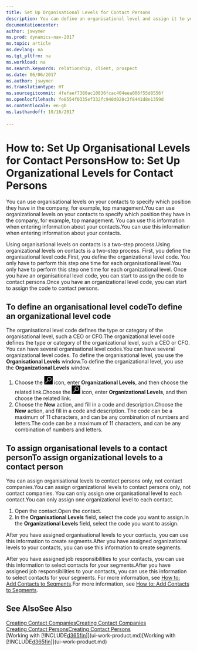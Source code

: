 ```yaml
---
title: Set Up Organisational Levels for Contact Persons
description: You can define an organisational level and assign it to your contact to indicate the position they have in their company, for example, top management.
documentationcenter: 
author: jswymer
ms.prod: dynamics-nav-2017
ms.topic: article
ms.devlang: na
ms.tgt_pltfrm: na
ms.workload: na
ms.search.keywords: relationship, client, prospect
ms.date: 06/06/2017
ms.author: jswymer
ms.translationtype: HT
ms.sourcegitcommit: 4fefaef7380ac10836fcac404eea006f55d8556f
ms.openlocfilehash: fe8554f0335ef332fc940d020c3f8441d8e1359d
ms.contentlocale: en-gb
ms.lasthandoff: 10/16/2017

---
```

# <a name="how-to-set-up-organizational-levels-for-contact-persons"></a><span data-ttu-id="6e41d-103">How to: Set Up Organisational Levels for Contact Persons</span><span class="sxs-lookup"><span data-stu-id="6e41d-103">How to: Set Up Organizational Levels for Contact Persons</span></span>
<span data-ttu-id="6e41d-104">You can use organisational levels on your contacts to specify which position they have in the company, for example, top management.</span><span class="sxs-lookup"><span data-stu-id="6e41d-104">You can use organizational levels on your contacts to specify which position they have in the company, for example, top management.</span></span> <span data-ttu-id="6e41d-105">You can use this information when entering information about your contacts.</span><span class="sxs-lookup"><span data-stu-id="6e41d-105">You can use this information when entering information about your contacts.</span></span>

<span data-ttu-id="6e41d-106">Using organisational levels on contacts is a two-step process.</span><span class="sxs-lookup"><span data-stu-id="6e41d-106">Using organizational levels on contacts is a two-step process.</span></span> <span data-ttu-id="6e41d-107">First, you define the organisational level code.</span><span class="sxs-lookup"><span data-stu-id="6e41d-107">First, you define the organizational level code.</span></span> <span data-ttu-id="6e41d-108">You only have to perform this step one time for each organisational level.</span><span class="sxs-lookup"><span data-stu-id="6e41d-108">You only have to perform this step one time for each organizational level.</span></span> <span data-ttu-id="6e41d-109">Once you have an organisational level code, you can start to assign the code to contact persons.</span><span class="sxs-lookup"><span data-stu-id="6e41d-109">Once you have an organizational level code, you can start to assign the code to contact persons.</span></span>

## <a name="to-define-an-organizational-level-code"></a><span data-ttu-id="6e41d-110">To define an organisational level code</span><span class="sxs-lookup"><span data-stu-id="6e41d-110">To define an organizational level code</span></span>
<span data-ttu-id="6e41d-111">The organisational level code defines the type or category of the organisational level, such a CEO  or CFO.</span><span class="sxs-lookup"><span data-stu-id="6e41d-111">The organizational level code defines the type or category of the organizational level, such a CEO  or CFO.</span></span> <span data-ttu-id="6e41d-112">You can have several organisational level codes.</span><span class="sxs-lookup"><span data-stu-id="6e41d-112">You can have several organizational level codes.</span></span> <span data-ttu-id="6e41d-113">To define the organisational level, you use the **Organisational Levels** window.</span><span class="sxs-lookup"><span data-stu-id="6e41d-113">To define the organizational level, you use the **Organizational Levels** window.</span></span>

1. <span data-ttu-id="6e41d-114">Choose the ![Search for Page or Report](media/ui-search/search_small.png "Search for Page or Report icon") icon, enter **Organizational Levels**, and then choose the related link.</span><span class="sxs-lookup"><span data-stu-id="6e41d-114">Choose the ![Search for Page or Report](media/ui-search/search_small.png "Search for Page or Report icon") icon, enter **Organizational Levels**, and then choose the related link.</span></span>
2. <span data-ttu-id="6e41d-115">Choose the **New** action, and fill in a code and description.</span><span class="sxs-lookup"><span data-stu-id="6e41d-115">Choose the **New** action, and fill in a code and description.</span></span> <span data-ttu-id="6e41d-116">The code can be a maximum of 11 characters, and can be any combination of numbers and letters.</span><span class="sxs-lookup"><span data-stu-id="6e41d-116">The code can be a maximum of 11 characters, and can be any combination of numbers and letters.</span></span>

## <a name="to-assign-organizational-levels-to-a-contact-person"></a><span data-ttu-id="6e41d-117">To assign organisational levels to a contact person</span><span class="sxs-lookup"><span data-stu-id="6e41d-117">To assign organizational levels to a contact person</span></span>
<span data-ttu-id="6e41d-118">You can assign organisational levels to contact persons only, not contact companies.</span><span class="sxs-lookup"><span data-stu-id="6e41d-118">You can assign organizational levels to contact persons only, not contact companies.</span></span> <span data-ttu-id="6e41d-119">You can only assign one organisational level to each contact.</span><span class="sxs-lookup"><span data-stu-id="6e41d-119">You can only assign one organizational level to each contact.</span></span>

1. <span data-ttu-id="6e41d-120">Open the contact.</span><span class="sxs-lookup"><span data-stu-id="6e41d-120">Open the contact.</span></span>
2. <span data-ttu-id="6e41d-121">In the **Organisational Levels** field, select the code you want to assign.</span><span class="sxs-lookup"><span data-stu-id="6e41d-121">In the **Organizational Levels** field, select the code you want to assign.</span></span>

<span data-ttu-id="6e41d-122">After you have assigned organisational levels to your contacts, you can use this information to create segments.</span><span class="sxs-lookup"><span data-stu-id="6e41d-122">After you have assigned organizational levels to your contacts, you can use this information to create segments.</span></span>

<span data-ttu-id="6e41d-123">After you have assigned job responsibilities to your contacts, you can use this information to select contacts for your segments.</span><span class="sxs-lookup"><span data-stu-id="6e41d-123">After you have assigned job responsibilities to your contacts, you can use this information to select contacts for your segments.</span></span> <span data-ttu-id="6e41d-124">For more information, see [How to: Add Contacts to Segments](marketing-add-contact-segment.md).</span><span class="sxs-lookup"><span data-stu-id="6e41d-124">For more information, see [How to: Add Contacts to Segments](marketing-add-contact-segment.md).</span></span>

## <a name="see-also"></a><span data-ttu-id="6e41d-125">See Also</span><span class="sxs-lookup"><span data-stu-id="6e41d-125">See Also</span></span>
[<span data-ttu-id="6e41d-126">Creating Contact Companies</span><span class="sxs-lookup"><span data-stu-id="6e41d-126">Creating Contact Companies</span></span>](marketing-create-contact-companies.md)  
[<span data-ttu-id="6e41d-127">Creating Contact Persons</span><span class="sxs-lookup"><span data-stu-id="6e41d-127">Creating Contact Persons</span></span>](marketing-create-contact-persons.md)  
<span data-ttu-id="6e41d-128">[Working with [!INCLUDE[d365fin](includes/d365fin_md.md)]](ui-work-product.md)</span><span class="sxs-lookup"><span data-stu-id="6e41d-128">[Working with [!INCLUDE[d365fin](includes/d365fin_md.md)]](ui-work-product.md)</span></span>  

